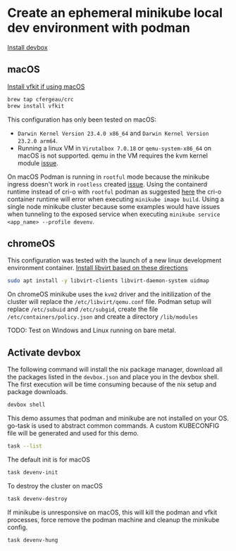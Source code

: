 # Create an ephemeral minikube local dev environment with podman

[Install devbox](https://www.jetify.com/devbox/docs/installing_devbox/)

## macOS

[Install vfkit if using macOS](https://github.com/NixOS/nixpkgs/issues/305868)

```bash
brew tap cfergeau/crc
brew install vfkit
```

This configuration has only been tested on macOS:
* `Darwin Kernel Version 23.4.0 x86_64` and `Darwin Kernel Version 23.2.0 arm64`.
* Running a linux VM in `Virutalbox 7.0.18` or `qemu-system-x86_64` on macOS is not supported. qemu in the VM requires the kvm kernel module [issue](https://github.com/containers/podman/issues/19138).

On macOS Podman is running in `rootful` mode because the minikube ingress doesn't work in `rootless` created [issue](https://github.com/kubernetes/minikube/issues/18978). Using the containerd runtime instead of cri-o with `rootful` podman as suggested [here](https://minikube.sigs.k8s.io/docs/drivers/podman/) the cri-o container runtime will error when executing `minikube image build`. Using a single node minikube cluster because some examples would have issues when tunneling to the exposed service when executing `minikube service <app_name> --profile devenv`.

## chromeOS

This configuration was tested with the launch of a new linux development environment container.
[Install libvirt based on these directions](https://richrose.dev/posts/chromeos/productivity/chromeos-minikube/)

```bash
sudo apt install -y libvirt-clients libvirt-daemon-system uidmap
```

On chromeOS minikube uses the `kvm2` driver and the initilization of the cluster will replace the `/etc/libvirt/qemu.conf` file.
Podman setup will replace `/etc/subuid` and `/etc/subgid`, create the file `/etc/containers/policy.json` and create a directory `/lib/modules`

TODO: Test on Windows and Linux running on bare metal.

## Activate devbox

The following command will install the nix package manager, download all the packages listed in the `devbox.json` and place you in the devbox shell. The first execution will be time consuming because of the nix setup and package downloads.

```bash
devbox shell
```

This demo assumes that podman and minikube are not installed on your OS. go-task is used to abstract common commands. A custom KUBECONFIG file will be generated and used for this demo.

```bash
task --list
```

The default init is for macOS

```bash
task devenv-init
```

To destroy the cluster on macOS

```bash
task devenv-destroy
```

If minikube is unresponsive on macOS, this will kill the podman and vfkit processes, force remove the podman machine and cleanup the minikube config.

```bash
task devenv-hung
```
